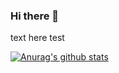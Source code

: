 ### Hi there 👋


text here test

[![Anurag's github stats](https://github-readme-stats.vercel.app/api?username=aaron-G18)](https://github.com/anuraghazra/github-readme-stats)

<!--
**aaron-G18/aaron-G18** is a ✨ _special_ ✨ repository because its `README.md` (this file) appears on your GitHub profile.

Here are some ideas to get you started:

- 🔭 I’m currently working on ...
- 🌱 I’m currently learning ...
- 👯 I’m looking to collaborate on ...
- 🤔 I’m looking for help with ...
- 💬 Ask me about ...
- 📫 How to reach me: ...
- 😄 Pronouns: ...
- ⚡ Fun fact: ...
-->
